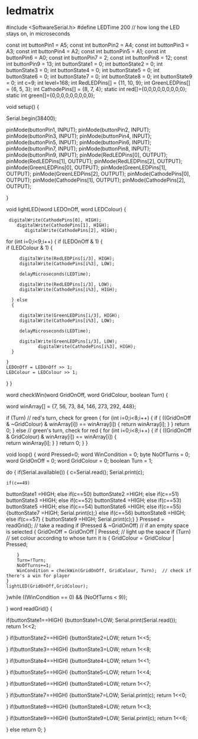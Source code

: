 # ledmatrix
#include <SoftwareSerial.h>
#define LEDTime 200 // how long the LED stays on, in microseconds

const int buttonPin1 = A5;
const int buttonPin2 = A4;
const int buttonPin3 = A3;
const int buttonPin4 = A2;
const int buttonPin5 = A1;
const int buttonPin6 = A0;
const int buttonPin7 = 2;
const int buttonPin8 = 12;
const int buttonPin9 = 13;
int buttonState1 = 0;
int buttonState2 = 0;
int buttonState3 = 0;
int buttonState4 = 0;
int buttonState5 = 0;
int buttonState6 = 0;
int buttonState7 = 0;
int buttonState8 = 0;
int buttonState9 = 0;
int c=9;
int level=168;
int RedLEDPins[] = {11, 10, 9};
int GreenLEDPins[] = {6, 5, 3};
int CathodePins[] = {8, 7, 4};
static int red[]={0,0,0,0,0,0,0,0,0};
static int green[]={0,0,0,0,0,0,0,0,0};

void setup()
{
  
  Serial.begin(38400);

   pinMode(buttonPin1, INPUT);
 pinMode(buttonPin2, INPUT);
 pinMode(buttonPin3, INPUT);
 pinMode(buttonPin4, INPUT);
 pinMode(buttonPin5, INPUT);
 pinMode(buttonPin6, INPUT);
 pinMode(buttonPin7, INPUT);
 pinMode(buttonPin8, INPUT);
 pinMode(buttonPin9, INPUT);
 pinMode(RedLEDPins[0], OUTPUT); 
 pinMode(RedLEDPins[1], OUTPUT); 
 pinMode(RedLEDPins[2], OUTPUT);  
 pinMode(GreenLEDPins[0], OUTPUT);
 pinMode(GreenLEDPins[1], OUTPUT); 
 pinMode(GreenLEDPins[2], OUTPUT);
 pinMode(CathodePins[0], OUTPUT);
 pinMode(CathodePins[1], OUTPUT);
 pinMode(CathodePins[2], OUTPUT);
  
   
   
}

void lightLED(word LEDOnOff, word LEDColour)
{
  
  

     digitalWrite(CathodePins[0], HIGH);
        digitalWrite(CathodePins[1], HIGH); 
           digitalWrite(CathodePins[2], HIGH);  
  for (int i=0;i<9;i++)
  {
    if (LEDOnOff & 1)
    {     
      if (LEDColour & 1)
      {
         
         digitalWrite(RedLEDPins[i/3], HIGH);
         digitalWrite(CathodePins[i%3], LOW);
         
         delayMicroseconds(LEDTime);
         
         digitalWrite(RedLEDPins[i/3], LOW);
         digitalWrite(CathodePins[i%3], HIGH);
        
      } else 
      {
         
         digitalWrite(GreenLEDPins[i/3], HIGH);
         digitalWrite(CathodePins[i%3], LOW);
         
         delayMicroseconds(LEDTime);
         
         digitalWrite(GreenLEDPins[i/3], LOW);
                digitalWrite(CathodePins[i%3], HIGH);
      }
      
    }
    LEDOnOff = LEDOnOff >> 1;
    LEDColour = LEDColour >> 1;
  }
}


word checkWin(word GridOnOff, word GridColour, boolean Turn)
{
 
  
word winArray[] = {7, 56, 73, 84, 146, 273, 292, 448};  
  
if (Turn)        // red's turn, check for green
   {
     for (int i=0;i<8;i++)
     {
       if ( ((GridOnOff & ~GridColour) & winArray[i]) == winArray[i])
       {
          return winArray[i];
       }
     }
     return 0;
   } else        // green's turn, check for red
     {
      for (int i=0;i<8;i++)
     {
         if ( ((GridOnOff & GridColour) & winArray[i]) == winArray[i])
        {      
            return winArray[i];
         }
      }
 return 0;
  }
}


void loop()
{
  word Pressed=0;
  word WinCondition = 0;
  byte NoOfTurns = 0;
  word GridOnOff = 0;
  word GridColour = 0;
  boolean Turn = 1;    
        
  
  do
  { 
    if(Serial.available())
   { c=Serial.read();
    Serial.print(c);
   
    if(c==49)
 buttonState1 =HIGH;
  else if(c==50)
 buttonState2 =HIGH;
  else if(c==51)
 buttonState3 =HIGH;
  else if(c==52)
 buttonState4 =HIGH;
 else if(c==53)
 buttonState5 =HIGH;
  else if(c==54)
 buttonState6 =HIGH;
  else if(c==55)
 {buttonState7 =HIGH;
 Serial.print(c);}
 else if(c==56)
 buttonState8 =HIGH;
 else if(c==57)
{ buttonState9 =HIGH;
 Serial.print(c);}
 }
    Pressed = readGrid();      // take a reading
    if (Pressed & ~GridOnOff)    // if an empty space is selected
    {
      GridOnOff = GridOnOff | Pressed;  // light up the space
        if (Turn)                         // set colour according to whose turn it is
        {
          GridColour = GridColour | Pressed;
          
         
        } 
        Turn=!Turn;                            
        NoOfTurns+=1;
        WinCondition = checkWin(GridOnOff, GridColour, Turn);  // check if there's a win for player
    }
    lightLED(GridOnOff,GridColour);    
 
 
}while ((WinCondition == 0) && (NoOfTurns < 9));     

}
word readGrid()
{
  
if(buttonState1==HIGH)
{buttonState1=LOW;
Serial.print(Serial.read());
  return 1<<2;
  
}
if(buttonState2==HIGH)
{buttonState2=LOW;
  return 1<<5;
  
}
if(buttonState3==HIGH)
{buttonState3=LOW;
  return 1<<8;
  
}
if(buttonState4==HIGH)
{buttonState4=LOW;
  return 1<<1;
  
}
if(buttonState5==HIGH)
{buttonState5=LOW;
  return 1<<4;
  
}
if(buttonState6==HIGH)
{buttonState6=LOW;
  return 1<<7;
  
}
if(buttonState7==HIGH)
{buttonState7=LOW;
Serial.print(c);
  return 1<<0;
  
}
if(buttonState8==HIGH)
{buttonState8=LOW;
  return 1<<3;
  
}
if(buttonState9==HIGH)
{buttonState9=LOW;
Serial.print(c);
  return 1<<6;
  
}
else
return 0;
}
